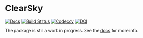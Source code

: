 # ClearSky

<!--- [![Stable](https://img.shields.io/badge/docs-stable-blue.svg)](https://markmbaum.github.io/ClearSky.jl/stable) --->
[![Docs](https://img.shields.io/badge/docs-latest-blue)](https://markmbaum.github.io/ClearSky.jl)
[![Build Status](https://github.com/markmbaum/ClearSky.jl/workflows/CI/badge.svg)](https://github.com/markmbaum/ClearSky.jl/actions)
[![Codecov](https://img.shields.io/codecov/c/github/markmbaum/ClearSky.jl?logo=codecov)](https://codecov.io/gh/markmbaum/ClearSky.jl)
[![DOI](https://zenodo.org/badge/DOI/10.5281/zenodo.5932659.svg)](https://doi.org/10.5281/zenodo.5932659)


The package is still a work in progress. See the [docs](https://markmbaum.github.io/ClearSky.jl) for more info.
